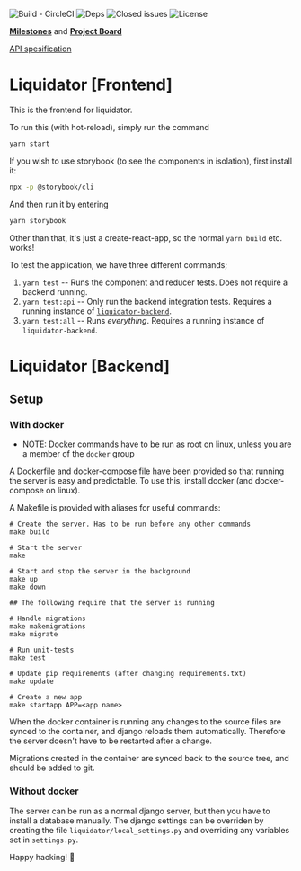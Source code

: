 ![Build - CircleCI](https://img.shields.io/circleci/build/github/Kodeworks/liquidator-frontend/master.svg)
![Deps](https://img.shields.io/david/kodeworks/liquidator-frontend.svg)
![Closed issues](https://img.shields.io/github/issues-closed/kodeworks/liquidator-frontend.svg)
![License](https://img.shields.io/github/license/kodeworks/liquidator-frontend.svg)

[**Milestones**](https://github.com/Kodeworks/liquidator-frontend/milestones) and [**Project Board**](https://github.com/Kodeworks/liquidator-frontend/projects/2)

[API spesification](https://app.swaggerhub.com/apis/kw-liquidator/Liquidator/1.0.0#/)

# Liquidator [Frontend]

This is the frontend for liquidator.

To run this (with hot-reload), simply run the command

```bash
yarn start
```

If you wish to use storybook (to see the components in isolation), first install it:

```bash
npx -p @storybook/cli
```

And then run it by entering

```bash
yarn storybook
```

Other than that, it's just a create-react-app, so the normal `yarn build` etc. works!

To test the application, we have three different commands;

1. `yarn test` -- Runs the component and reducer tests. Does not require a backend running.
2. `yarn test:api` -- Only run the backend integration tests. Requires a running instance of [`liquidator-backend`](https://github.com/kodeworks/liquidator-backend).
3. `yarn test:all` -- Runs _everything_. Requires a running instance of `liquidator-backend`.

# Liquidator [Backend]

## Setup

### With docker

* NOTE: Docker commands have to be run as root on linux, unless you are a member of the `docker` group

A Dockerfile and docker-compose file have been provided so that
running the server is easy and predictable. To use this, install docker (and docker-compose on linux).

A Makefile is provided with aliases for useful commands:

	# Create the server. Has to be run before any other commands
	make build

	# Start the server
	make

	# Start and stop the server in the background
	make up
	make down

	## The following require that the server is running

	# Handle migrations
	make makemigrations
	make migrate

	# Run unit-tests
	make test

	# Update pip requirements (after changing requirements.txt)
	make update

	# Create a new app
	make startapp APP=<app name>

When the docker container is running any changes to the source files are synced to the container, and django reloads them automatically. Therefore the server doesn't have to be restarted after a change.

Migrations created in the container are synced back to the source tree, and should be added to git.

### Without docker

The server can be run as a normal django server, but then you have to install a database manually.
The django settings can be overriden by creating the file `liquidator/local_settings.py` and overriding any variables set in `settings.py`.


Happy hacking! :tada:
